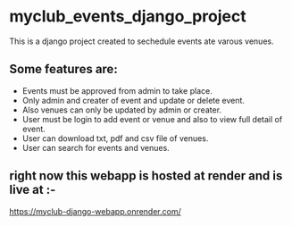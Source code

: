 # myclub_events_django_project
This is a django project created to sechedule events ate varous venues. 
## Some features are:
- Events must be approved from admin to take place.  
- Only admin and creater of event and update or delete event.  
- Also venues can only be updated by admin or creater.  
- User must be login to add event or venue and also to view full detail of event.  
- User can download txt, pdf and csv file of venues.  
- User can search for events and venues.

## right now this webapp is hosted at render and is live at :- 
https://myclub-django-webapp.onrender.com/
